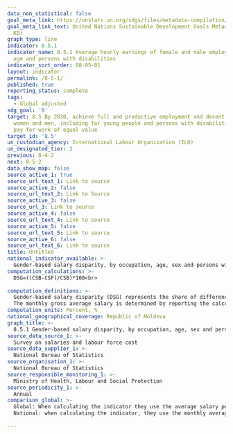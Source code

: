 ```yaml
---
data_non_statistical: false
goal_meta_link: https://unstats.un.org/sdgs/files/metadata-compilation/Metadata-Goal-8.pdf
goal_meta_link_text: United Nations Sustainable Development Goals Metadata (PDF 317
  KB)
graph_type: line
indicator: 8.5.1
indicator_name: 8.5.1 Average hourly earnings of female and male employees, by occupation,
  age and persons with disabilities
indicator_sort_order: 08-05-01
layout: indicator
permalink: /8-5-1/
published: true
reporting_status: complete
tags:
  - Global adjusted
sdg_goal: '8'
target: 8.5 By 2030, achieve full and productive employment and decent work for all
  women and men, including for young people and persons with disabilities, and equal
  pay for work of equal value
target_id: '8.5'
un_custodian_agency: International Labour Organization (ILO)
un_designated_tier: 2
previous: 8-4-2
next: 8-5-2
data_show_map: false
source_active_1: true
source_url_text_1: Link to source
source_active_2: false
source_url_text_2: Link to Source
source_active_3: false
source_url_3: Link to source
source_active_4: false
source_url_text_4: Link to source
source_active_5: false
source_url_text_5: Link to source
source_active_6: false
source_url_text_6: Link to source
title: Untitled
national_indicator_available: >-
  Gender-based salary disparity, by occupation, age, sex and persons with disabilities
computation_calculations: >-
  DSG=((CSB-CSF)/CSB)*100<br> 
  
computation_definitions: >-
  Gender-based salary disparity (DSG) represents the share of difference between men's monthly gross average salary (CSB) and that of women (CSF) in men's monthly gross average salary, expressed in percentage <br> 
  The monthly gross average salary is determined by reporting the calculated gross amounts (from salaries' fund, including seasonal and annual bonuses, from the net profit and other funds) to the average number of employees and number of months in the year.
computation_units: Percent, %
national_geographical_coverage: Republic of Moldova
graph_title: >-
  8.5.1 Gender-based salary disparity, by occupation, age, sex and persons with disabilities 
source_data_source_1: >-
  Survey on salaries and labour force cost 
source_data_supplier_1: >-
  National Bureau of Statistics
source_organisation_1: >-
  National Bureau of Statistics
source_responsible_monitoring_1: >-
  Ministry of Health, Labour and Social Protection
source_periodicity_1: >-
  Annual
comparison_global: >-
  Global: When calculating the indicator they use the average salary per hour.<br> 
  National: when calculating the indicator, they use the monthly average salary <br> 
  
---
```

